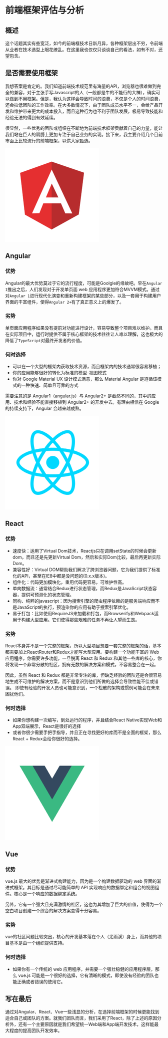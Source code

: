 # 前端框架评估与分析

## 概述

这个话题其实有些宽泛，如今的前端框技术日新月异，各种框架层出不穷，令前端从业者在技术选型上眼花缭乱。在这里我也仅仅只谈谈自己的看法，如有不对，还望包含。

## 是否需要使用框架

我想答案是肯定的。我们知道前端技术规范里有海量的API，浏览器也很难做到完全的兼容，对于主张手写Javascript的人（一般都是牛的不能行的大神），确实可以做到不用框架。但是，我认为这样会导致时间的浪费，不仅是个人的时间浪费，还会拉低团队的工作效率。在大多数情况下，由于团队成员水平不一，会给产品开发和维护带来更大的成本投入，而且这种行为也不利于团队发展，极易导致技能和经验无法的得到有效延续。

很显然，一些优秀的团队或组织在不断地为前端技术框架贡献着自己的力量，能让我们站在巨人的肩膀上更加专注于自己业务的实现。接下来，我主要介绍几个目前市面上比较流行的前端框架，以供大家甄选。

![Angular](../image/angular.png)

## Angular

### 优势

Angular的最大优势莫过于它的流行程度，可能是Goolgle的缘故吧。早在`Angular 1`推出之后，人们发现对于开发单页面 web 应用程序更加符合MVVM模式。通过对`Angular 1`进行现代化演变和重新构建框架的某些部分，以及一套用于构建用户界面的丰富组件，使得`Angular 2+`有了真正意义上的爆发了。

### 劣势

单页面应用程序如果没有提前对功能进行设计，容易导致整个项目难以维护。而且在实际项目中，运行时提供不属于核心框架的技术往往让人难以理解，这也极大的降低了`TypeScript`对最终开发者的价值。

### 何时选择

* 可以在一个大型的框架内获取技术资源，而且框架内的技术通常很容易移植；
* 你的应用能够很好的转化为标准的模型-视图模式
* 你对 Google Material UX 设计模式满意，那么 Material Angular 是遵循该模式的一种快速、简单且可靠的方式

需要注意的是 Angular1（angular.js）与 Angular2+ 是截然不同的，其中的应用、技术和经验不能直接移植到 Angular2+ 的开发中去。有理由相信在 Google 的持续支持下，Angular 会越来越成熟。

![React](../image/react.png)

## React

### 优势

* 速度快：运用了Virtual Dom技术，Reactjs只在调用setState的时候会更新dom，而且还是先更新Virtual Dom，然后和实际Dom比较，最后再更新实际Dom。
* 兼容性好：Virtual DOM帮助我们解决了跨浏览器问题，它为我们提供了标准化的API，甚至在IE8中都是没问题的(0.x.x版本)。
* 组件化：代码更加模块化，重用代码更容易，可维护性高。
* 单向数据流：通常结合Redux进行状态管理，而Redux是JavaScript状态容器，提供可预测化的状态管理。
* 同构、纯粹的javascript：因为搜索引擎的爬虫程序依赖的是服务端响应而不是JavaScript的执行，预渲染你的应用有助于搜索引擎优化。
* 易于打包：比如使用RequireJS来加载和打包，而Browserify和Webpack适用于构建大型应用。它们使得那些艰难的任务不再让人望而生畏。

### 劣势

React本身并不是一个完整的框架，所以大型项目想要一套完整的框架的话，基本都需要加上ReactRouter和Redux才能写大型应用。要构建一个功能丰富的 Web 应用程序，你需要许多功能，一旦脱离 React 和 Redux 和其他一些库的核心，你将发现一个非常分散的社区，拥有无数的解决方案和模式，不容易整合在一起。

因此，虽然 React 和 Redux 都是非常专注的库，但缺乏经验的团队还是会很容易地生成不可维护的解决方案，而不是意识到他们所做的选择会导致性能不佳或错误。 即使有经验的开发人员也可能意识到，一个松散的架构或惯例可能会在未来困扰他们。

### 何时选择

* 如果你想构建一次编写，到处运行的程序，并且结合React Native实现Web和App双端展示，React是很好的选择
* 或者你很少需要手把手指导，并且正在寻找更好的库而不是全面的框架，那么React + Redux会给你很好的选择。

![Vue](../image/vue.png)

## Vue

### 优势

vue.js 最大的优势是渐进式构建能力，因为是一个构建数据驱动的 web 界面的渐进式框架。其目标是通过尽可能简单的 API 实现响应的数据绑定和组合的视图组件。核心是一个响应的数据绑定系统。

另外，它有一个强大且充满激情的社区，这也为其增加了巨大的价值，使得为一个空白项目创建一个综合的解决方案变得十分容易。

### 劣势

vue的社区问题比较突出，核心的开发基本落在个人（尤雨溪）身上，而其他的项目基本是由一个组织提供支持。

### 何时选择

* 如果你有一个传统的 web 应用程序，并需要一个强壮稳健的应用程序层，那么 vue.js 可能是一个很好的选择，它有清晰的模式，即使没有经验的团队也能正确或者错误的使用它。

## 写在最后

通过对Angular、React、Vue一些浅显的分析，在选择前端框架的时候更能找到适合自己或团队的方案。就我们团队而言，我们采用了React，除了上述的原因分析外，还有一个主要原因就是我们希望统一Web端和App端开发技术，这样能最大程度的提高团队开发效率。
